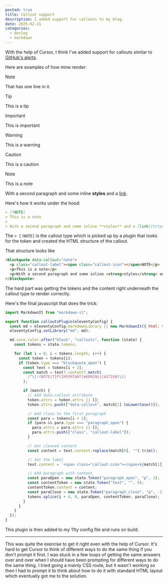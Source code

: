 ```yaml
---
posted: true
title: Callout support
description: I added support for callouts to my blog.
date: 2025-02-21
categories:
  - devlog
  - markdown
---
```


With the help of Cursor, I think I've added support for callouts similar to [GitHub's alerts](https://github.blog/changelog/2023-12-14-new-markdown-extension-alerts-provide-distinctive-styling-for-significant-content/).

Here are examples of how mine render:

> [!NOTE]
> That has one line in it.

> [!TIP]
> This is a tip

> [!IMPORTANT]
> This is important

> [!WARNING]
> This is a warning

> [!CAUTION]
> This is a caution


> [!NOTE]
> This is a note
>
> With a second paragraph and some inline **styles** and a [link](https://example.com).


Here's how it works under the hood:

```markdown
> [!NOTE]
> This is a note
>
> With a second paragraph and some inline **styles** and a [link](https://example.com).
```

The `> [!NOTE]` is the callout type which is picked up by a plugin that looks for the token and created the HTML structure of the callout.

That structure looks like
```html
<blockquote data-callout="note">
  <p class="callout-label"><span class="callout-icon"></span>NOTE</p>
  <p>This is a note</p>
  <p>With a second paragraph and some inline <strong>styles</strong> and a <a href="https://example.com">link</a>.</p>
</blockquote>
```

The hard part was getting the tokens and the content right underneath the callout type to render correctly.

Here's the final javascript that does the trick:

```javascript
import MarkdownIt from "markdown-it";

export function calloutsPlugin(eleventyConfig) {
  const md = eleventyConfig.markdownLibrary || new MarkdownIt({ html: true });
  eleventyConfig.setLibrary("md", md);

  md.core.ruler.after("block", "callouts", function (state) {
    const tokens = state.tokens;

    for (let i = 0; i < tokens.length; i++) {
      const token = tokens[i];
      if (token.type === "blockquote_open") {
        const text = tokens[i + 2];
        const match = text?.content?.match(
          /^\[!(NOTE|TIP|IMPORTANT|WARNING|CAUTION)\]/
        );

        if (match) {
          // Add data-callout attribute
          token.attrs = token.attrs || [];
          token.attrs.push(["data-callout", match[1].toLowerCase()]);

          // Add class to the first paragraph
          const para = tokens[i + 1];
          if (para && para.type === "paragraph_open") {
            para.attrs = para.attrs || [];
            para.attrs.push(["class", "callout-label"]);
          }

          // Get cleaned content
          const content = text.content.replace(match[0], "").trim();

          // Set the label
          text.content = `<span class="callout-icon"></span>${match[1]}`;

          // Add paragraph with content
          const paraOpen = new state.Token("paragraph_open", "p", 1);
          const contentToken = new state.Token("text", "", 0);
          contentToken.content = content;
          const paraClose = new state.Token("paragraph_close", "p", -1);
          tokens.splice(i + 4, 0, paraOpen, contentToken, paraClose);
        }
      }
    }
  });
}

```

This plugin is then added to my 11ty config file and runs on build.

---

This was quite the exercise to get it right even with the help of Cursor. It's hard to get Cursor to think of different ways to do the same thing if you don't prompt it first. I was stuck in a few loops of getting the same answers over and over when I should have been prompting for different ways to do the same thing. I tried going a mainly CSS route, but it wasn't working so then I had to prompt it to think about how to do it with standard HTML layout which eventually got me to the solution.